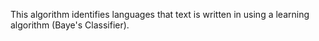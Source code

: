 This algorithm identifies languages that text is written in using a learning algorithm (Baye's Classifier).